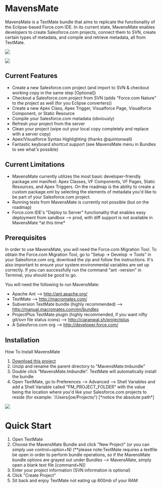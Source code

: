 <h1>MavensMate</h1>
MavensMate is a TextMate bundle that aims to replicate the functionality of the Eclipse-based Force.com IDE. In its current state, MavensMate enables developers to create Salesforce.com projects, connect them to SVN, create certain types of metadata, and compile and retrieve metadata, all from TextMate.

<P>
	<img src="http://joe-ferraro.com/images/mavensmate1.png"/>
</P>
<P>
	<img src="http://joe-ferraro.com/images/mavensmate4.png"/>
</P>

<P>
<h2>Current Features</h2>
<UL>
	<LI>Create a new Salesforce.com project (and import to SVN & checkout working copy in the same step [Optional])
	<LI>Checkout a Salesforce.com project from SVN (adds "Force.com Nature" to the project as well (for you Eclipse converters))
	<LI>Create a new Apex Class, Apex Trigger, Visualforce Page, Visualforce Component, or Static Resource
	<LI>Compile your Salesforce.com metadata (obviously)
	<LI>Refresh your project from the server
	<LI>Clean your project (wipe out your local copy completely and replace with a server copy)
	<LI>Apex/Visualforce Syntax Highlighting (thanks @quintonwall)
	<LI>Fantastic keyboard shortcut support (see MavensMate menu in Bundles to see what's possible)
</UL>
</P>

<P>
<h2>Current Limitations</h2>
<UL>
	<LI>MavensMate currently utilizes the most basic developer-friendly package.xml manifest: Apex Classes, VF Components, VF Pages, Static Resources, and Apex Triggers. On the roadmap is the ability to create a custom package.xml by selecting the elements of metadata you'd like to be part of your Salesforce.com project.
	<LI>Running tests from MavensMate is currently not possible (but on the roadmap)
	<LI>Force.com IDE's "Deploy to Server" functionality that enables easy deployment from sandbox --> prod, with diff support is not available in MavensMate *at this time*
</UL>
</P>

<P>
<h2>Prerequisites</h2>
<P>
In order to use MavensMate, you will need the Force.com Migration Tool. To obtain the Force.com Migration Tool, go to "Setup -> Develop -> Tools" in your Salesforce.com org, download the zip and follow the instructions. It's also important to ensure your system environmental variables are set up correctly. If you can successfully run the command "ant -version" in Terminal, you should be good to go. 
</P>
<P>You will need the following to run MavensMate:
</P>
<UL>
	<LI>Apache Ant --> <A HREF="http://ant.apache.org/">http://ant.apache.org/</A>
	<LI>TextMate --> <A HREF="http://macromates.com/">http://macromates.com/</A>
	<LI>Subversion TextMate bundle (highly recommended) --> <A HREF="http://manual.macromates.com/en/bundles">http://manual.macromates.com/en/bundles</A>
	<LI>ProjectPlus TextMate plugin (highly recommended, if you want nifty git/svn file status icons) --> <A HREF="http://ciaranwal.sh/projectplus">http://ciaranwal.sh/projectplus</A>	
	<LI>A Salesforce.com org --> <A HREF="http://developer.force.com/">http://developer.force.com/</A>
</UL>
</P>

<P>
<h2>Installation</h2>
<P>How To Install MavensMate</P>
<OL>
	<LI><A HREF="https://github.com/joeferraro/MavensMate/tarball/master">Download this project</A>
	<LI>Unzip and rename the parent directory to "MavensMate.tmbundle"
	<LI>Double click "MavensMate.tmbundle". TextMate will automatically install the bundle
	<LI>Open TextMate, go to Preferences --> Advanced --> Shell Variables and add a Shell Variable called "FM_PROJECT_FOLDER" with the value being the location where you'd like your Salesforce.com projects to reside (for example: '/Users/joe/Projects/') [*notice the absolute path*] 
</OL>
</P> 
<P>
	<img src="http://joe-ferraro.com/images/mavensmate2.png"/>
</P>

<P>
<H1>Quick Start</H1>
<OL>
	<LI>Open TextMate
	<LI>Choose the MavensMate Bundle and click "New Project" (or you can simply use control+option+N) (**please note:TextMate requires a textfile be open in order to perform bundle operations, so if the MavensMate bundle options are grayed out under Bundles --> MavensMate, simply open a blank text file [command+N])
	<LI>Enter your project information (SVN information is optional)
	<LI>Click "Create Project"
	<LI>Sit back and enjoy TextMate not eating up 800mb of your RAM	
</OL>
</P>